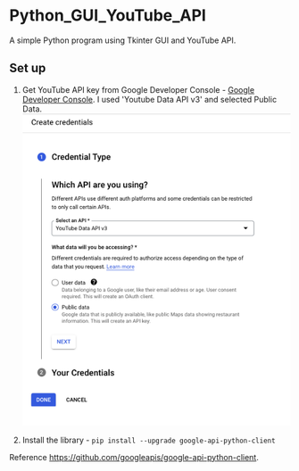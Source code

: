 # Python_GUI_YouTube_API

A simple Python program using Tkinter GUI and YouTube API.

## Set up

1. Get YouTube API key from Google Developer Console -
   [Google Developer Console](https://console.developers.google.com). I used 'Youtube Data API v3' and selected Public Data.
   ![Youtube API key](/YTapi.png)

2. Install the library -
   `pip install --upgrade google-api-python-client`

Reference <https://github.com/googleapis/google-api-python-client>.
